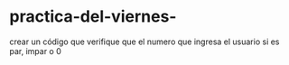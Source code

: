 # practica-del-viernes-
crear un código que verifique que el numero que ingresa el usuario si es par, impar o 0
